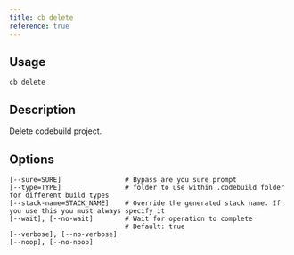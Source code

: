 ```yaml
---
title: cb delete
reference: true
---
```


## Usage

    cb delete

## Description

Delete codebuild project.


## Options

```
[--sure=SURE]                # Bypass are you sure prompt
[--type=TYPE]                # folder to use within .codebuild folder for different build types
[--stack-name=STACK_NAME]    # Override the generated stack name. If you use this you must always specify it
[--wait], [--no-wait]        # Wait for operation to complete
                             # Default: true
[--verbose], [--no-verbose]  
[--noop], [--no-noop]        
```

